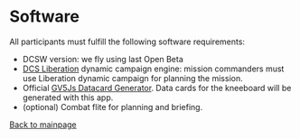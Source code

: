 # Software

All participants must fulfill the following software requirements:
- DCSW version: we fly using last Open Beta
- [DCS Liberation](https://github.com/Khopa/dcs_liberation/wiki/Getting-started) dynamic campaign engine: mission commanders must use Liberation dynamic campaign for planning the mission.
- Official [GV5Js Datacard Generator](http://foro.gv5js.com/viewtopic.php?f=98&t=2084). Data cards for the kneeboard will be generated with this app.
- (optional) Combat flite for planning and briefing.


[Back to mainpage](../README.md)